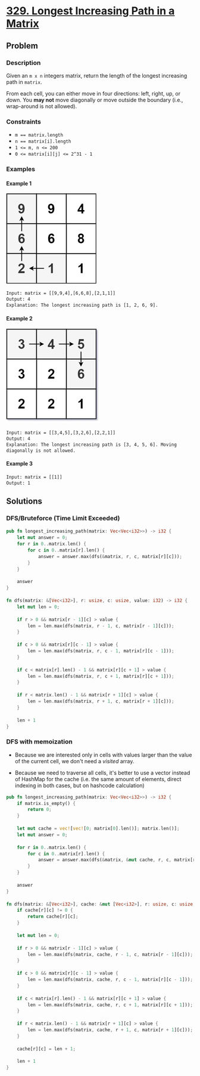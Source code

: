 # [329. Longest Increasing Path in a Matrix](https://leetcode.com/problems/longest-increasing-path-in-a-matrix/)

## Problem

### Description

Given an `m x n` integers matrix, return the length of the longest increasing
path in `matrix`.

From each cell, you can either move in four directions: left, right, up, or
down. You **may not** move diagonally or move outside the boundary (i.e.,
wrap-around is not allowed).

### Constraints

* `m == matrix.length`
* `n == matrix[i].length`
* `1 <= m, n <= 200`
* `0 <= matrix[i][j] <= 2^31 - 1`

### Examples

#### Example 1

![image](resources/329/ex1.jpg)

```text
Input: matrix = [[9,9,4],[6,6,8],[2,1,1]]
Output: 4
Explanation: The longest increasing path is [1, 2, 6, 9].
```

#### Example 2

![image](resources/329/ex2.jpg)

```text
Input: matrix = [[3,4,5],[3,2,6],[2,2,1]]
Output: 4
Explanation: The longest increasing path is [3, 4, 5, 6]. Moving diagonally is not allowed.
```

#### Example 3

```text
Input: matrix = [[1]]
Output: 1
```

## Solutions

### DFS/Bruteforce (Time Limit Exceeded)

```rust
pub fn longest_increasing_path(matrix: Vec<Vec<i32>>) -> i32 {
    let mut answer = 0;
    for r in 0..matrix.len() {
        for c in 0..matrix[r].len() {
            answer = answer.max(dfs(&matrix, r, c, matrix[r][c]));
        }
    }

    answer
}

fn dfs(matrix: &[Vec<i32>], r: usize, c: usize, value: i32) -> i32 {
    let mut len = 0;

    if r > 0 && matrix[r - 1][c] > value {
        len = len.max(dfs(matrix, r - 1, c, matrix[r - 1][c]));
    }

    if c > 0 && matrix[r][c - 1] > value {
        len = len.max(dfs(matrix, r, c - 1, matrix[r][c - 1]));
    }

    if c < matrix[r].len() - 1 && matrix[r][c + 1] > value {
        len = len.max(dfs(matrix, r, c + 1, matrix[r][c + 1]));
    }

    if r < matrix.len() - 1 && matrix[r + 1][c] > value {
        len = len.max(dfs(matrix, r + 1, c, matrix[r + 1][c]));
    }

    len + 1
}
```

### DFS with memoization

* Because we are interested only in cells with values larger than the value of
  the current cell, we don't need a *visited* array.

* Because we need to traverse all cells, it's better to use a vector instead of
  HashMap for the cache (i.e. the same amount of elements, direct indexing in
  both cases, but on hashcode calculation)

```rust
pub fn longest_increasing_path(matrix: Vec<Vec<i32>>) -> i32 {
    if matrix.is_empty() {
        return 0;
    }

    let mut cache = vec![vec![0; matrix[0].len()]; matrix.len()];
    let mut answer = 0;

    for r in 0..matrix.len() {
        for c in 0..matrix[r].len() {
            answer = answer.max(dfs(&matrix, &mut cache, r, c, matrix[r][c]));
        }
    }

    answer
}

fn dfs(matrix: &[Vec<i32>], cache: &mut [Vec<i32>], r: usize, c: usize, value: i32) -> i32 {
    if cache[r][c] != 0 {
        return cache[r][c];
    }

    let mut len = 0;

    if r > 0 && matrix[r - 1][c] > value {
        len = len.max(dfs(matrix, cache, r - 1, c, matrix[r - 1][c]));
    }

    if c > 0 && matrix[r][c - 1] > value {
        len = len.max(dfs(matrix, cache, r, c - 1, matrix[r][c - 1]));
    }

    if c < matrix[r].len() - 1 && matrix[r][c + 1] > value {
        len = len.max(dfs(matrix, cache, r, c + 1, matrix[r][c + 1]));
    }

    if r < matrix.len() - 1 && matrix[r + 1][c] > value {
        len = len.max(dfs(matrix, cache, r + 1, c, matrix[r + 1][c]));
    }

    cache[r][c] = len + 1;

    len + 1
}
```